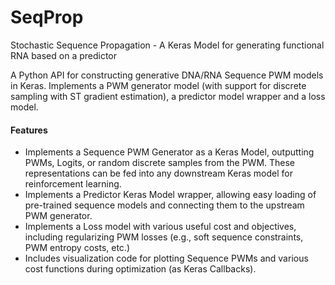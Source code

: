 # SeqProp
Stochastic Sequence Propagation - A Keras Model for generating functional RNA based on a predictor

A Python API for constructing generative DNA/RNA Sequence PWM models in Keras. Implements a PWM generator model (with support for discrete sampling with ST gradient estimation), a predictor model wrapper and a loss model.

#### Features
- Implements a Sequence PWM Generator as a Keras Model, outputting PWMs, Logits, or random discrete samples from the PWM. These representations can be fed into any downstream Keras model for reinforcement learning.
- Implements a Predictor Keras Model wrapper, allowing easy loading of pre-trained sequence models and connecting them to the upstream PWM generator.
- Implements a Loss model with various useful cost and objectives, including regularizing PWM losses (e.g., soft sequence constraints, PWM entropy costs, etc.)
- Includes visualization code for plotting Sequence PWMs and various cost functions during optimization (as Keras Callbacks).




